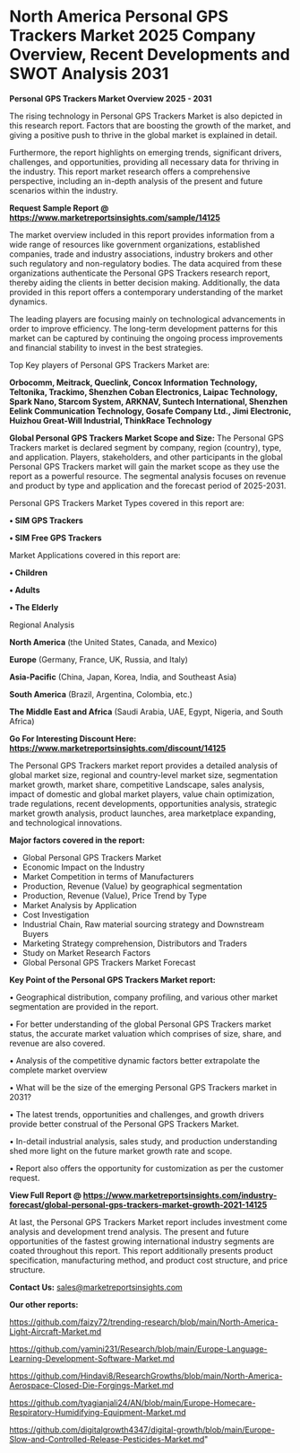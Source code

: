  # North America Personal GPS Trackers Market 2025 Company Overview, Recent Developments and SWOT Analysis 2031

<Strong> Personal GPS Trackers Market Overview 2025 - 2031</strong>

The rising technology in Personal GPS Trackers Market is also depicted in this research report. Factors that are boosting the growth of the market, and giving a positive push to thrive in the global market is explained in detail.

Furthermore, the report highlights on emerging trends, significant drivers, challenges, and opportunities, providing all necessary data for thriving in the industry. This report market research offers a comprehensive perspective, including an in-depth analysis of the present and future scenarios within the industry.

<strong>Request Sample Report @ <a href=https://www.marketreportsinsights.com/sample/14125>https://www.marketreportsinsights.com/sample/14125</a></strong>

The market overview included in this report provides information from a wide range of resources like government organizations, established companies, trade and industry associations, industry brokers and other such regulatory and non-regulatory bodies. The data acquired from these organizations authenticate the Personal GPS Trackers research report, thereby aiding the clients in better decision making. Additionally, the data provided in this report offers a contemporary understanding of the market dynamics.

The leading players are focusing mainly on technological advancements in order to improve efficiency. The long-term development patterns for this market can be captured by continuing the ongoing process improvements and financial stability to invest in the best strategies.

Top Key players of Personal GPS Trackers Market are:

<strong>Orbocomm, Meitrack, Queclink, Concox Information Technology, Teltonika, Trackimo, Shenzhen Coban Electronics, Laipac Technology, Spark Nano, Starcom System, ARKNAV, Suntech International, Shenzhen Eelink Communication Technology, Gosafe Company Ltd., Jimi Electronic, Huizhou Great-Will Industrial, ThinkRace Technology</strong>

<strong><b>Global Personal GPS Trackers Market Scope and Size:</b></strong>
The Personal GPS Trackers market is declared segment by company, region (country), type, and application. Players, stakeholders, and other participants in the global Personal GPS Trackers market will gain the market scope as they use the report as a powerful resource. The segmental analysis focuses on revenue and product by type and application and the forecast period of 2025-2031.

Personal GPS Trackers Market Types covered in this report are:

<strong>• SIM GPS Trackers

• SIM Free GPS Trackers</strong>

Market Applications covered in this report are:

<strong>• Children

• Adults

• The Elderly</strong> 

Regional Analysis

<strong>North America</strong> (the United States, Canada, and Mexico)

<strong>Europe</strong> (Germany, France, UK, Russia, and Italy)

<strong>Asia-Pacific</strong> (China, Japan, Korea, India, and Southeast Asia)

<strong>South America</strong> (Brazil, Argentina, Colombia, etc.)

<strong>The Middle East and Africa</strong> (Saudi Arabia, UAE, Egypt, Nigeria, and South Africa)

<strong>Go For Interesting Discount Here: <a href=https://www.marketreportsinsights.com/discount/14125>https://www.marketreportsinsights.com/discount/14125</a></strong>

The Personal GPS Trackers market report provides a detailed analysis of global market size, regional and country-level market size, segmentation market growth, market share, competitive Landscape, sales analysis, impact of domestic and global market players, value chain optimization, trade regulations, recent developments, opportunities analysis, strategic market growth analysis, product launches, area marketplace expanding, and technological innovations.

<strong><b>Major factors covered in the report:</b></strong>
<ul>
  <li>Global Personal GPS Trackers Market </li>
  <li>Economic Impact on the Industry</li>
  <li>Market Competition in terms of Manufacturers</li>
  <li>Production, Revenue (Value) by geographical segmentation</li>
  <li>Production, Revenue (Value), Price Trend by Type</li>
  <li>Market Analysis by Application</li>
  <li>Cost Investigation</li>
  <li>Industrial Chain, Raw material sourcing strategy and Downstream Buyers</li>
  <li>Marketing Strategy comprehension, Distributors and Traders</li>
  <li>Study on Market Research Factors</li>
  <li>Global Personal GPS Trackers Market Forecast</li>
</ul>

<strong><b>Key Point of the Personal GPS Trackers Market report:</b></strong>

• Geographical distribution, company profiling, and various other market segmentation are provided in the report.

• For better understanding of the global Personal GPS Trackers market status, the accurate market valuation which comprises of size, share, and revenue are also covered.

• Analysis of the competitive dynamic factors better extrapolate the complete market overview

• What will be the size of the emerging Personal GPS Trackers market in 2031?

• The latest trends, opportunities and challenges, and growth drivers provide better construal of the Personal GPS Trackers Market.

• In-detail industrial analysis, sales study, and production understanding shed more light on the future market growth rate and scope.

• Report also offers the opportunity for customization as per the customer request.

<strong><b>View Full Report @ <a href=https://www.marketreportsinsights.com/industry-forecast/global-personal-gps-trackers-market-growth-2021-14125>https://www.marketreportsinsights.com/industry-forecast/global-personal-gps-trackers-market-growth-2021-14125</a></b></strong>


At last, the Personal GPS Trackers Market report includes investment come analysis and development trend analysis. The present and future opportunities of the fastest growing international industry segments are coated throughout this report. This report additionally presents product specification, manufacturing method, and product cost structure, and price structure.

<strong>Contact Us:</strong>
sales@marketreportsinsights.com

<strong>Our other reports:</strong>

<a href=https://github.com/faizy72/trending-research/blob/main/North-America-Light-Aircraft-Market.md>https://github.com/faizy72/trending-research/blob/main/North-America-Light-Aircraft-Market.md</a>

<a href=https://github.com/yamini231/Research/blob/main/Europe-Language-Learning-Development-Software-Market.md>https://github.com/yamini231/Research/blob/main/Europe-Language-Learning-Development-Software-Market.md</a>

<a href=https://github.com/Hindavi8/ResearchGrowths/blob/main/North-America-Aerospace-Closed-Die-Forgings-Market.md>https://github.com/Hindavi8/ResearchGrowths/blob/main/North-America-Aerospace-Closed-Die-Forgings-Market.md</a>

<a href=https://github.com/tyagianjali24/AN/blob/main/Europe-Homecare-Respiratory-Humidifying-Equipment-Market.md>https://github.com/tyagianjali24/AN/blob/main/Europe-Homecare-Respiratory-Humidifying-Equipment-Market.md</a>

<a href=https://github.com/digitalgrowth4347/digital-growth/blob/main/Europe-Slow-and-Controlled-Release-Pesticides-Market.md>https://github.com/digitalgrowth4347/digital-growth/blob/main/Europe-Slow-and-Controlled-Release-Pesticides-Market.md</a>"
